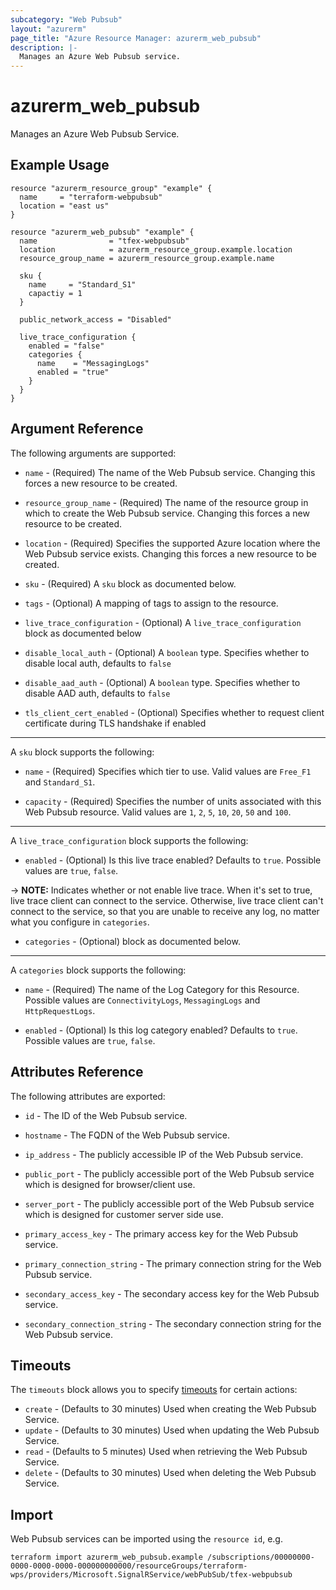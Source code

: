 ```yaml
---
subcategory: "Web Pubsub"
layout: "azurerm"
page_title: "Azure Resource Manager: azurerm_web_pubsub"
description: |-
  Manages an Azure Web Pubsub service.
---
```


# azurerm_web_pubsub

Manages an Azure Web Pubsub Service.

## Example Usage

```hcl
resource "azurerm_resource_group" "example" {
  name     = "terraform-webpubsub"
  location = "east us"
}

resource "azurerm_web_pubsub" "example" {
  name                = "tfex-webpubsub"
  location            = azurerm_resource_group.example.location
  resource_group_name = azurerm_resource_group.example.name

  sku {
    name     = "Standard_S1"
    capactiy = 1
  }
  
  public_network_access = "Disabled"

  live_trace_configuration {
    enabled = "false"
    categories {
      name    = "MessagingLogs"
      enabled = "true"
    }
  }
}
```

## Argument Reference

The following arguments are supported:

* `name` - (Required) The name of the Web Pubsub service. Changing this forces a new resource to be created.

* `resource_group_name` - (Required) The name of the resource group in which to create the Web Pubsub service. Changing this forces a new resource to be created.

* `location` - (Required) Specifies the supported Azure location where the Web Pubsub service exists. Changing this forces a new resource to be created.

* `sku` - (Required) A `sku` block as documented below.

* `tags` - (Optional) A mapping of tags to assign to the resource.

* `live_trace_configuration` - (Optional) A `live_trace_configuration` block as documented below

* `disable_local_auth` - (Optional) A `boolean` type. Specifies whether to disable local auth, defaults to `false`

* `disable_aad_auth` - (Optional) A `boolean` type. Specifies whether to disable AAD auth, defaults to `false`

* `tls_client_cert_enabled` - (Optional)  Specifies whether to request client certificate during TLS handshake if enabled

---

A `sku` block supports the following:

* `name` - (Required) Specifies which tier to use. Valid values are `Free_F1` and `Standard_S1`.

* `capacity` - (Required) Specifies the number of units associated with this Web Pubsub resource. Valid values are `1`, `2`, `5`, `10`, `20`, `50` and `100`.

---

A `live_trace_configuration` block supports the following:

* `enabled` - (Optional) Is this live trace enabled? Defaults to `true`. Possible values are `true`, `false`.

-> **NOTE:** Indicates whether or not enable live trace. When it's set to true, live trace client can connect to the service. Otherwise, live trace client can't connect to the service, so that you are unable to receive any log, no matter what you configure in `categories`.

* `categories` - (Optional) block as documented below.

---

A `categories` block supports the following:

* `name` - (Required) The name of the Log Category for this Resource. Possible values are `ConnectivityLogs`, `MessagingLogs` and `HttpRequestLogs`.

* `enabled` - (Optional) Is this log category enabled? Defaults to `true`. Possible values are `true`, `false`.


## Attributes Reference

The following attributes are exported:

* `id` - The ID of the Web Pubsub service.

* `hostname` - The FQDN of the Web Pubsub service.

* `ip_address` - The publicly accessible IP of the Web Pubsub service.

* `public_port` - The publicly accessible port of the Web Pubsub service which is designed for browser/client use.

* `server_port` - The publicly accessible port of the Web Pubsub service which is designed for customer server side use.

* `primary_access_key` - The primary access key for the Web Pubsub service.

* `primary_connection_string` - The primary connection string for the Web Pubsub service.

* `secondary_access_key` - The secondary access key for the Web Pubsub service.

* `secondary_connection_string` - The secondary connection string for the Web Pubsub service.

## Timeouts

The `timeouts` block allows you to specify [timeouts](https://www.terraform.io/docs/configuration/resources.html#timeouts) for certain actions:

* `create` - (Defaults to 30 minutes) Used when creating the Web Pubsub Service.
* `update` - (Defaults to 30 minutes) Used when updating the Web Pubsub Service.
* `read` - (Defaults to 5 minutes) Used when retrieving the Web Pubsub Service.
* `delete` - (Defaults to 30 minutes) Used when deleting the Web Pubsub Service.

## Import

Web Pubsub services can be imported using the `resource id`, e.g.

```shell
terraform import azurerm_web_pubsub.example /subscriptions/00000000-0000-0000-0000-000000000000/resourceGroups/terraform-wps/providers/Microsoft.SignalRService/webPubSub/tfex-webpubsub
```

